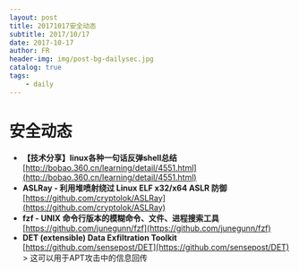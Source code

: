 ```yaml
---
layout: post
title: 20171017安全动态
subtitle: 2017/10/17
date: 2017-10-17
author: FR
header-img: img/post-bg-dailysec.jpg
catalog: true
tags:
    - daily
---
```

# 安全动态
- **【技术分享】linux各种一句话反弹shell总结**  
[http://bobao.360.cn/learning/detail/4551.html](http://bobao.360.cn/learning/detail/4551.html)
- **ASLRay - 利用堆喷射绕过 Linux ELF x32/x64 ASLR 防御**  
[https://github.com/cryptolok/ASLRay](https://github.com/cryptolok/ASLRay)
- **fzf - UNIX 命令行版本的模糊命令、文件、进程搜索工具**  
[https://github.com/junegunn/fzf](https://github.com/junegunn/fzf)
- **DET (extensible) Data Exfiltration Toolkit**  
[https://github.com/sensepost/DET](https://github.com/sensepost/DET)  > 这可以用于APT攻击中的信息回传
